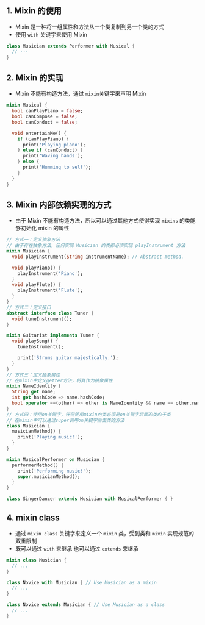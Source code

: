 ## 1. Mixin 的使用

- Mixin 是一种将一组属性和方法从一个类复制到另一个类的方式
- 使用 `with` 关键字来使用 Mixin

```dart
class Musician extends Performer with Musical {
  // ···
}
```

## 2. Mixin 的实现

- Mixin 不能有构造方法，通过 `mixin`关键字来声明 Mixin

```dart
mixin Musical {
  bool canPlayPiano = false;
  bool canCompose = false;
  bool canConduct = false;

  void entertainMe() {
    if (canPlayPiano) {
      print('Playing piano');
    } else if (canConduct) {
      print('Waving hands');
    } else {
      print('Humming to self');
    }
  }
}
```

## 3. Mixin 内部依赖实现的方式

- 由于 Mixin 不能有构造方法，所以可以通过其他方式使得实现 `mixins` 的类能够初始化 mixin 的属性

```dart
// 方式一：定义抽象方法
// 由于存在抽象方法，任何实现 Musician 的类都必须实现 playInstrument 方法
mixin Musician {
  void playInstrument(String instrumentName); // Abstract method.

  void playPiano() {
    playInstrument('Piano');
  }
  void playFlute() {
    playInstrument('Flute');
  }
}
// 方式二：定义接口
abstract interface class Tuner {
  void tuneInstrument();
}

mixin Guitarist implements Tuner {
  void playSong() {
    tuneInstrument();

    print('Strums guitar majestically.');
  }
}
// 方式三：定义抽象属性
// 在mixin中定义getter方法，将其作为抽象属性
mixin NameIdentity {
  String get name;
  int get hashCode => name.hashCode;
  bool operator ==(other) => other is NameIdentity && name == other.name;
}
// 方式四：使用on关键字，任何使用mixin的类必须是on关键字后面的类的子类
// 在mixin中可以通过super调用on关键字后面类的方法
class Musician {
  musicianMethod() {
    print('Playing music!');
  }
}

mixin MusicalPerformer on Musician {
  performerMethod() {
    print('Performing music!');
    super.musicianMethod();
  }
}

class SingerDancer extends Musician with MusicalPerformer { }
```

## 4. mixin class

- 通过 `mixin class` 关键字来定义一个 `mixin` 类，受到类和 `mixin` 实现规范的双重限制
- 既可以通过 `with` 来继承 也可以通过 `extends` 来继承

```dart
mixin class Musician {
  // ...
}

class Novice with Musician { // Use Musician as a mixin
  // ...
}

class Novice extends Musician { // Use Musician as a class
  // ...
}
```
